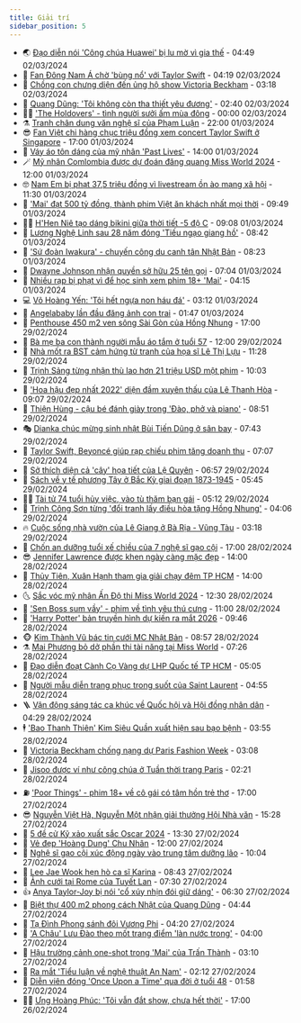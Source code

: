 ```yaml
---
title: Giải trí
sidebar_position: 5
---
```


<!-- vnexpress-giai-tri:START -->
- 🌏 [Đạo diễn nói &#39;Công chúa Huawei&#39; bị lu mờ vì gia thế](https://vnexpress.net/dao-dien-noi-cong-chua-huawei-bi-lu-mo-vi-gia-the-4717485.html) - 04:49 02/03/2024
- 💫 [Fan Đông Nam Á chờ &#39;bùng nổ&#39; với Taylor Swift](https://vnexpress.net/fan-dong-nam-a-cho-bung-no-voi-taylor-swift-4716797.html) - 04:19 02/03/2024
- 🌮 [Chồng con chưng diện đến ủng hộ show Victoria Beckham](https://vnexpress.net/chong-con-chung-dien-den-ung-ho-show-victoria-beckham-4717498.html) - 03:18 02/03/2024
- 🧠 [Quang Dũng: &#39;Tôi không còn tha thiết yêu đương&#39;](https://vnexpress.net/quang-dung-toi-khong-con-tha-thiet-yeu-duong-4716773.html) - 02:40 02/03/2024
- 👨‍🏫 [&#39;The Holdovers&#39; - tình người sưởi ấm mùa đông](https://vnexpress.net/giai-tri/phim/thu-vien-phim/the-holdovers-684) - 00:00 02/03/2024
- ⚗️ [Tranh chân dung văn nghệ sĩ của Phạm Luận](https://vnexpress.net/tranh-chan-dung-van-nghe-si-cua-pham-luan-4717174.html) - 22:00 01/03/2024
- 😎 [Fan Việt chi hàng chục triệu đồng xem concert Taylor Swift ở Singapore](https://vnexpress.net/fan-viet-chi-hang-chuc-trieu-dong-xem-concert-taylor-swift-o-singapore-4716707.html) - 17:00 01/03/2024
- 🫣 [Váy áo tôn dáng của mỹ nhân &#39;Past Lives&#39;](https://vnexpress.net/vay-ao-ton-dang-cua-my-nhan-past-lives-4715547.html) - 14:00 01/03/2024
- 🪄 [Mỹ nhân Comlombia được dự đoán đăng quang Miss World 2024](https://vnexpress.net/my-nhan-comlombia-duoc-du-doan-dang-quang-miss-world-2024-4713780.html) - 12:00 01/03/2024
- 🤓 [Nam Em bị phạt 37,5 triệu đồng vì livestream ồn ào mạng xã hội](https://vnexpress.net/nam-em-bi-phat-37-5-trieu-dong-vi-livestream-on-ao-mang-xa-hoi-4717352.html) - 11:30 01/03/2024
- 🫶 [&#39;Mai&#39; đạt 500 tỷ đồng, thành phim Việt ăn khách nhất mọi thời](https://vnexpress.net/mai-dat-500-ty-dong-thanh-phim-viet-an-khach-nhat-moi-thoi-4715021.html) - 09:49 01/03/2024
- 🧑‍🏫 [H&#39;Hen Niê tạo dáng bikini giữa thời tiết -5 độ C](https://vnexpress.net/h-hen-nie-tao-dang-bikini-giua-thoi-tiet-5-do-c-4717171.html) - 09:08 01/03/2024
- 🦄 [Lương Nghệ Linh sau 28 năm đóng &#39;Tiếu ngạo giang hồ&#39;](https://vnexpress.net/luong-nghe-linh-sau-28-nam-dong-tieu-ngao-giang-ho-4717010.html) - 08:42 01/03/2024
- 💫 [&#39;Sứ đoàn Iwakura&#39; - chuyến công du canh tân Nhật Bản](https://vnexpress.net/su-doan-iwakura-chuyen-cong-du-canh-tan-nhat-ban-4715672.html) - 08:23 01/03/2024
- 🎊 [Dwayne Johnson nhận quyền sở hữu 25 tên gọi](https://vnexpress.net/dwayne-johnson-nhan-quyen-so-huu-25-ten-goi-4717016.html) - 07:04 01/03/2024
- 👹 [Nhiều rạp bị phạt vì để học sinh xem phim 18+ &#39;Mai&#39;](https://vnexpress.net/nhieu-rap-bi-phat-vi-de-hoc-sinh-xem-phim-18-mai-4717035.html) - 04:15 01/03/2024
- 💻 [Võ Hoàng Yến: &#39;Tôi hết ngựa non háu đá&#39;](https://vnexpress.net/vo-hoang-yen-toi-het-ngua-non-hau-da-4715382.html) - 03:12 01/03/2024
- 🤡 [Angelababy lần đầu đăng ảnh con trai](https://vnexpress.net/angelababy-lan-dau-dang-anh-con-trai-4716953.html) - 01:47 01/03/2024
- 🥰 [Penthouse 450 m2 ven sông Sài Gòn của Hồng Nhung](https://vnexpress.net/penthouse-450-m2-ven-song-sai-gon-cua-hong-nhung-4715998.html) - 17:00 29/02/2024
- 🚀 [Bà mẹ ba con thành người mẫu áo tắm ở tuổi 57](https://vnexpress.net/ba-me-ba-con-thanh-nguoi-mau-ao-tam-o-tuoi-57-4715734.html) - 12:00 29/02/2024
- 📝 [Nhà mốt ra BST cảm hứng từ tranh của họa sĩ Lê Thị Lựu](https://vnexpress.net/nha-mot-ra-bst-cam-hung-tu-tranh-cua-hoa-si-le-thi-luu-4715800.html) - 11:28 29/02/2024
- 🐲 [Trịnh Sảng từng nhận thù lao hơn 21 triệu USD một phim](https://vnexpress.net/trinh-sang-tung-nhan-thu-lao-hon-21-trieu-usd-mot-phim-4716755.html) - 10:03 29/02/2024
- 🎃 [&#39;Hoa hậu đẹp nhất 2022&#39; diện đầm xuyên thấu của Lê Thanh Hòa](https://vnexpress.net/hoa-hau-dep-nhat-2022-dien-dam-xuyen-thau-cua-le-thanh-hoa-4716760.html) - 09:07 29/02/2024
- 🤠 [Thiện Hùng - cậu bé đánh giày trong &#39;Đào, phở và piano&#39;](https://vnexpress.net/thien-hung-cau-be-danh-giay-trong-dao-pho-va-piano-4715459.html) - 08:51 29/02/2024
- 🎭 [Dianka chúc mừng sinh nhật Bùi Tiến Dũng ở sân bay](https://vnexpress.net/dianka-chuc-mung-sinh-nhat-bui-tien-dung-o-san-bay-4716613.html) - 07:43 29/02/2024
- 🧰 [Taylor Swift, Beyoncé giúp rạp chiếu phim tăng doanh thu](https://vnexpress.net/taylor-swift-beyonce-giup-rap-chieu-phim-tang-doanh-thu-4716601.html) - 07:07 29/02/2024
- 🦍 [Sở thích diện cả &#39;cây&#39; họa tiết của Lệ Quyên](https://vnexpress.net/so-thich-dien-ca-cay-hoa-tiet-cua-le-quyen-4716681.html) - 06:57 29/02/2024
- 🌝 [Sách về y tế phương Tây ở Bắc Kỳ giai đoạn 1873-1945](https://vnexpress.net/sach-ve-y-te-phuong-tay-o-bac-ky-giai-doan-1873-1945-4715707.html) - 05:45 29/02/2024
- 🧑‍💻 [Tài tử 74 tuổi hủy việc, vào tù thăm bạn gái](https://vnexpress.net/tai-tu-74-tuoi-huy-viec-vao-tu-tham-ban-gai-4716644.html) - 05:12 29/02/2024
- 🥸 [Trịnh Công Sơn từng &#39;đổi tranh lấy điều hòa tặng Hồng Nhung&#39;](https://vnexpress.net/trinh-cong-son-tung-doi-tranh-lay-dieu-hoa-tang-hong-nhung-4716542.html) - 04:06 29/02/2024
- 🔥 [Cuộc sống nhà vườn của Lê Giang ở Bà Rịa - Vũng Tàu](https://vnexpress.net/cuoc-song-nha-vuon-cua-le-giang-o-ba-ria-vung-tau-4716142.html) - 03:18 29/02/2024
- 🐎 [Chốn an dưỡng tuổi xế chiều của 7 nghệ sĩ gạo cội](https://vnexpress.net/chon-an-duong-tuoi-xe-chieu-cua-7-nghe-si-gao-coi-4716219.html) - 17:00 28/02/2024
- 😎 [Jennifer Lawrence được khen ngày càng mặc đẹp](https://vnexpress.net/jennifer-lawrence-duoc-khen-ngay-cang-mac-dep-4716406.html) - 14:00 28/02/2024
- 🦄 [Thủy Tiên, Xuân Hạnh tham gia giải chạy đêm TP HCM](https://vnexpress.net/thuy-tien-xuan-hanh-tham-gia-giai-chay-dem-tp-hcm-4715551.html) - 14:00 28/02/2024
- 🌜 [Sắc vóc mỹ nhân Ấn Độ thi Miss World 2024](https://vnexpress.net/sac-voc-my-nhan-an-do-thi-miss-world-2024-4716196.html) - 12:30 28/02/2024
- 🚦 [&#39;Sen Boss sum vầy&#39; - phim về tình yêu thú cưng](https://vnexpress.net/giai-tri/phim/thu-vien-phim/sen-boss-sum-vay-683) - 11:00 28/02/2024
- 🧐 [&#39;Harry Potter&#39; bản truyền hình dự kiến ra mắt 2026](https://vnexpress.net/harry-potter-ban-truyen-hinh-du-kien-ra-mat-2026-4716353.html) - 09:46 28/02/2024
- 🐵 [Kim Thành Vũ bác tin cưới MC Nhật Bản](https://vnexpress.net/kim-thanh-vu-bac-tin-cuoi-mc-nhat-ban-4716330.html) - 08:57 28/02/2024
- ⚗️ [Mai Phương bỏ dở phần thi tài năng tại Miss World](https://vnexpress.net/mai-phuong-bo-do-phan-thi-tai-nang-tai-miss-world-4716285.html) - 07:26 28/02/2024
- 👺 [Đạo diễn đoạt Cành Cọ Vàng dự LHP Quốc tế TP HCM](https://vnexpress.net/dao-dien-doat-canh-co-vang-du-lhp-quoc-te-tp-hcm-4716238.html) - 05:05 28/02/2024
- 🌊 [Người mẫu diễn trang phục trong suốt của Saint Laurent](https://vnexpress.net/nguoi-mau-dien-trang-phuc-trong-suot-cua-saint-laurent-4716247.html) - 04:55 28/02/2024
- 🪜 [Vận động sáng tác ca khúc về Quốc hội và Hội đồng nhân dân](https://vnexpress.net/van-dong-sang-tac-ca-khuc-ve-quoc-hoi-va-hoi-dong-nhan-dan-4716018.html) - 04:29 28/02/2024
- 🕴 [&#39;Bao Thanh Thiên&#39; Kim Siêu Quần xuất hiện sau bạo bệnh](https://vnexpress.net/bao-thanh-thien-kim-sieu-quan-xuat-hien-sau-bao-benh-4716204.html) - 03:55 28/02/2024
- 💃 [Victoria Beckham chống nạng dự Paris Fashion Week](https://vnexpress.net/victoria-beckham-chong-nang-du-paris-fashion-week-4716168.html) - 03:08 28/02/2024
- 🦄 [Jisoo được ví như công chúa ở Tuần thời trang Paris](https://vnexpress.net/jisoo-duoc-vi-nhu-cong-chua-o-tuan-thoi-trang-paris-4716116.html) - 02:21 28/02/2024
- ⛽️ [&#39;Poor Things&#39; - phim 18+ về cô gái có tâm hồn trẻ thơ](https://vnexpress.net/giai-tri/phim/thu-vien-phim/poor-things-682) - 17:00 27/02/2024
- 😎 [Nguyễn Việt Hà, Nguyễn Một nhận giải thưởng Hội Nhà văn](https://vnexpress.net/nguyen-viet-ha-nguyen-mot-nhan-giai-thuong-hoi-nha-van-4716022.html) - 15:28 27/02/2024
- 🌊 [5 đề cử Kỹ xảo xuất sắc Oscar 2024](https://vnexpress.net/5-de-cu-ky-xao-xuat-sac-oscar-2024-4715875.html) - 13:30 27/02/2024
- 🐲 [Vẻ đẹp &#39;Hoàng Dung&#39; Chu Nhân](https://vnexpress.net/ve-dep-hoang-dung-chu-nhan-4715509.html) - 12:00 27/02/2024
- 💂 [Nghệ sĩ gạo cội xúc động ngày vào trung tâm dưỡng lão](https://vnexpress.net/nghe-si-gao-coi-xuc-dong-ngay-vao-trung-tam-duong-lao-4715787.html) - 10:04 27/02/2024
- 🙉 [Lee Jae Wook hẹn hò ca sĩ Karina](https://vnexpress.net/lee-jae-wook-hen-ho-ca-si-karina-4715867.html) - 08:43 27/02/2024
- 💪 [Ảnh cưới tại Rome của Tuyết Lan](https://vnexpress.net/anh-cuoi-tai-rome-cua-tuyet-lan-4715821.html) - 07:30 27/02/2024
- 👍 [Anya Taylor-Joy bị nói &#39;cổ xúy nhịn đói giữ dáng&#39;](https://vnexpress.net/anya-taylor-joy-bi-noi-co-xuy-nhin-doi-giu-dang-4715721.html) - 06:30 27/02/2024
- 💪 [Biệt thự 400 m2 phong cách Nhật của Quang Dũng](https://vnexpress.net/biet-thu-400-m2-phong-cach-nhat-cua-quang-dung-4715472.html) - 04:44 27/02/2024
- 💄 [Tạ Đình Phong sánh đôi Vương Phi](https://vnexpress.net/ta-dinh-phong-sanh-doi-vuong-phi-4715767.html) - 04:20 27/02/2024
- 🦩 [&#39;A Châu&#39; Lưu Đào theo mốt trang điểm &#39;làn nước trong&#39;](https://vnexpress.net/a-chau-luu-dao-theo-mot-trang-diem-lan-nuoc-trong-4715664.html) - 04:00 27/02/2024
- 🥸 [Hậu trường cảnh one-shot trong &#39;Mai&#39; của Trấn Thành](https://vnexpress.net/hau-truong-canh-one-shot-trong-mai-cua-tran-thanh-4715488.html) - 03:10 27/02/2024
- 🧰 [Ra mắt &#39;Tiểu luận về nghệ thuật An Nam&#39;](https://vnexpress.net/ra-mat-tieu-luan-ve-nghe-thuat-an-nam-4715154.html) - 02:12 27/02/2024
- 💼 [Diễn viên đóng &#39;Once Upon a Time&#39; qua đời ở tuổi 48](https://vnexpress.net/dien-vien-dong-once-upon-a-time-qua-doi-o-tuoi-48-4715666.html) - 01:58 27/02/2024
- 🧑‍💻 [Ưng Hoàng Phúc: &#39;Tôi vẫn đắt show, chưa hết thời&#39;](https://vnexpress.net/ung-hoang-phuc-toi-van-dat-show-chua-het-thoi-4715443.html) - 17:00 26/02/2024<!-- vnexpress-giai-tri:END -->
